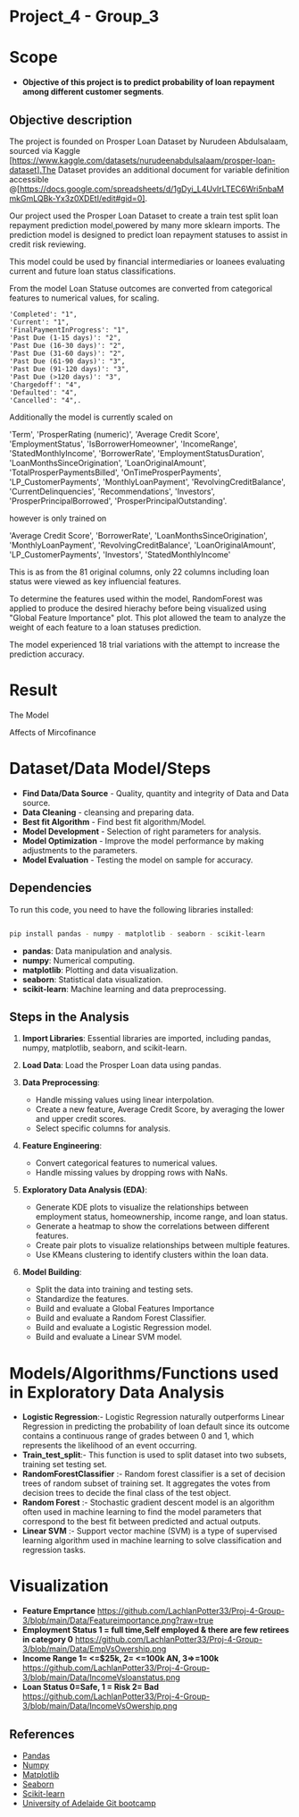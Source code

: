 
# <b>Project_4 - Group_3</b>

# 

# <b>Scope</b>
 - <b> Objective of this project is to predict probability of loan repayment among different customer segments</b>.

 ## Objective description
 The project is founded on Prosper Loan Dataset by Nurudeen Abdulsalaam, sourced via Kaggle [https://www.kaggle.com/datasets/nurudeenabdulsalaam/prosper-loan-dataset].The Dataset provides an additional document for variable definition accessible @[https://docs.google.com/spreadsheets/d/1gDyi_L4UvIrLTEC6Wri5nbaMmkGmLQBk-Yx3z0XDEtI/edit#gid=0].

 Our project used the Prosper Loan Dataset to create a train test split loan repayment prediction model,powered by many more sklearn imports. The prediction model is designed to predict loan repayment statuses to assist in credit risk reviewing.

 This model could be used by financial intermediaries or loanees evaluating current and future loan status classifications.

 From the model Loan Statuse outcomes are converted from categorical features to numerical values, for scaling.
 
    'Completed': "1",
    'Current': "1",
    'FinalPaymentInProgress': "1",
    'Past Due (1-15 days)': "2",
    'Past Due (16-30 days)': "2",
    'Past Due (31-60 days)': "2",
    'Past Due (61-90 days)': "3",
    'Past Due (91-120 days)': "3",
    'Past Due (>120 days)': "3",
    'Chargedoff': "4",
    'Defaulted': "4",
    'Cancelled': "4",.

Additionally the model is currently scaled on 

'Term',
'ProsperRating (numeric)',
'Average Credit Score',
'EmploymentStatus',
'IsBorrowerHomeowner',
'IncomeRange',
'StatedMonthlyIncome',
'BorrowerRate',
'EmploymentStatusDuration',
'LoanMonthsSinceOrigination',
'LoanOriginalAmount',
'TotalProsperPaymentsBilled',
'OnTimeProsperPayments',
'LP_CustomerPayments',
'MonthlyLoanPayment',
'RevolvingCreditBalance',
'CurrentDelinquencies',
'Recommendations',
'Investors',
'ProsperPrincipalBorrowed',
'ProsperPrincipalOutstanding'.

however is only trained on 

'Average Credit Score',
'BorrowerRate',
'LoanMonthsSinceOrigination',
'MonthlyLoanPayment',
'RevolvingCreditBalance',
'LoanOriginalAmount',
'LP_CustomerPayments',
'Investors',
'StatedMonthlyIncome'

This is as from the 81 original columns, only 22 columns including loan status were viewed as key influencial features.

To determine the features used within the model, RandomForest was applied to produce the desired hierachy before being visualized using "Global Feature Importance" plot. This plot allowed the team to analyze the weight of each feature to a loan statuses prediction.

The model experienced 18 trial variations with the attempt to increase the prediction accuracy.

# Result
The Model 

Affects of Mircofinance






 # <b>Dataset/Data Model/Steps</b>
- <b>Find Data/Data Source</b> - Quality, quantity and integrity of Data and Data source.
- <b>Data Cleaning</b> - cleansing and preparing data.
- <b>Best fit Algorithm</b> - Find best fit algorithm/Model.
- <b>Model Development</b> - Selection of right parameters for analysis.
- <b>Model Optimization</b> - Improve the model performance by making adjustments to the parameters.
- <b>Model Evaluation</b> - Testing the model on sample for accuracy.

## Dependencies

To run this code, you need to have the following libraries installed:

```bash

pip install pandas - numpy - matplotlib - seaborn - scikit-learn

```
- **pandas**: Data manipulation and analysis.
- **numpy**: Numerical computing.
- **matplotlib**: Plotting and data visualization.
- **seaborn**: Statistical data visualization.
- **scikit-learn**: Machine learning and data preprocessing.

## Steps in the Analysis

1. **Import Libraries**:
   Essential libraries are imported, including pandas, numpy, matplotlib, seaborn, and scikit-learn.

2. **Load Data**:
   Load the Prosper Loan data using pandas.

3. **Data Preprocessing**:
   - Handle missing values using linear interpolation.
   - Create a new feature, Average Credit Score, by averaging the lower and upper credit scores.
   - Select specific columns for analysis.

4. **Feature Engineering**:
   - Convert categorical features to numerical values.
   - Handle missing values by dropping rows with NaNs.

5. **Exploratory Data Analysis (EDA)**:
   - Generate KDE plots to visualize the relationships between employment status, homeownership, income range, and loan status.
   - Generate a heatmap to show the correlations between different features.
   - Create pair plots to visualize relationships between multiple features.
   - Use KMeans clustering to identify clusters within the loan data.

6. **Model Building**:
   - Split the data into training and testing sets.
   - Standardize the features.
   - Build and evaluate a Global Features Importance
   - Build and evaluate a Random Forest Classifier.
   - Build and evaluate a Logistic Regression model.
   - Build and evaluate a Linear SVM model.


# <b>Models/Algorithms/Functions used in Exploratory Data Analysis</b>
- <b>Logistic Regression</b>:- Logistic Regression naturally outperforms Linear Regression in predicting the probability of loan default since its outcome contains a continuous range of grades between 0 and 1, which represents the likelihood of an event occurring.
- <b>Train_test_split</b>:- This function is used to split dataset into two subsets, training set testing set. 
- <b>RandomForestClassifier</b> :- Random forest classifier is a set of decision trees of random subset of training set. It aggregates the votes from decision trees to decide the final class of the test object.
- <b>Random Forest</b> :- Stochastic gradient descent model is an algorithm often used in machine learning to find the model parameters that correspond to the best fit between predicted and actual outputs.
- <b>Linear SVM</b> :- Support vector machine (SVM) is a type of supervised learning algorithm used in machine learning to solve classification and regression tasks.



# <b>Visualization</b>
- <b>Feature Emprtance</b>
  https://github.com/LachlanPotter33/Proj-4-Group-3/blob/main/Data/Featureimportance.png?raw=true
- <b>Employment Status 1 = full time,Self employed & there are few retirees in category 0</b>
  https://github.com/LachlanPotter33/Proj-4-Group-3/blob/main/Data/EmpVsOwership.png
- <b>Income Range 1= <=$25k, 2= <=100k AN, 3=>=100k </b>
  https://github.com/LachlanPotter33/Proj-4-Group-3/blob/main/Data/IncomeVsloanstatus.png
- <b>Loan Status 0=Safe, 1 = Risk 2= Bad</b>
  https://github.com/LachlanPotter33/Proj-4-Group-3/blob/main/Data/IncomeVsOwership.png


## References

- [Pandas](https://pandas.pydata.org/docs/)
- [Numpy](https://numpy.org/doc/)
- [Matplotlib](https://matplotlib.org/stable/contents.html)
- [Seaborn](https://seaborn.pydata.org/)
- [Scikit-learn](https://scikit-learn.org/stable/documentation.html)
- [University of Adelaide Git bootcamp](https://git.bootcampcontent.com/University-of-Adelaide/UADEL-VIRT-DATA-PT-12-2023-U-LOLC)
